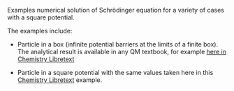 Examples numerical solution of Schrödinger equation for a variety of cases with a square potential.

The examples include:
- Particle in a box (infinite potential barriers at the limits of a finite box). The analytical result is available in any QM textbook, for example [here in Chemistry Libretext](https://chem.libretexts.org/Courses/Grinnell_College/CHM_364%3A_Physical_Chemistry_2_(Grinnell_College)/03%3A_The_Schrodinger_Equation_and_a_Particle_in_a_Box/3.05%3A_The_Energy_of_a_Particle_in_a_Box_is_Quantized)

- Particle in a square potential with the same values taken here in this [Chemistry Libretext](https://chem.libretexts.org/Bookshelves/Physical_and_Theoretical_Chemistry_Textbook_Maps/Quantum_Tutorials_(Rioux)/09%3A_Numerical_Solutions_for_Schrodinger's_Equation/9.05%3A_Particle_in_a_Finite_Potential_Well) example.
